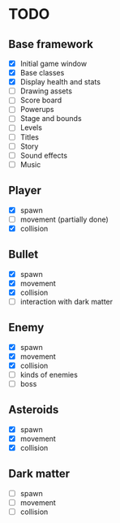 # TODO
## Base framework
- [x] Initial game window
- [x] Base classes
- [x] Display health and stats
- [ ] Drawing assets
- [ ] Score board
- [ ] Powerups
- [ ] Stage and bounds
- [ ] Levels
- [ ] Titles
- [ ] Story
- [ ] Sound effects
- [ ] Music

## Player 
- [x] spawn
- [ ] movement (partially done)
- [x] collision

## Bullet
- [x] spawn
- [x] movement
- [x] collision
- [ ] interaction with dark matter

## Enemy
- [x] spawn
- [x] movement
- [x] collision
- [ ] kinds of enemies
- [ ] boss
## Asteroids
- [x] spawn
- [x] movement
- [x] collision

## Dark matter
- [ ] spawn
- [ ] movement
- [ ] collision